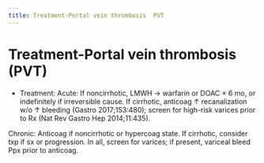 ```yaml
---
title: Treatment-Portal vein thrombosis  PVT 
---
```

# Treatment-Portal vein thrombosis (PVT)

* Treatment: Acute: If noncirrhotic, LMWH → warfarin or DOAC × 6 mo, or indefinitely if irreversible cause. If cirrhotic, anticoag ↑ recanalization w/o ↑ bleeding (Gastro 2017;153:480); screen for high-risk varices prior to Rx (Nat Rev Gastro Hep 2014;11:435).

Chronic: Anticoag if noncirrhotic or hypercoag state. If cirrhotic, consider txp if sx or progression. In all, screen for varices; if present, variceal bleed Ppx prior to anticoag.
